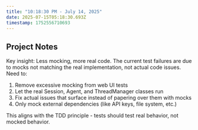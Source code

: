 ```yaml
---
title: "10:18:30 PM - July 14, 2025"
date: 2025-07-15T05:18:30.693Z
timestamp: 1752556710693
---
```


## Project Notes

Key insight: Less mocking, more real code. The current test failures are due to mocks not matching the real implementation, not actual code issues. Need to:

1. Remove excessive mocking from web UI tests
2. Let the real Session, Agent, and ThreadManager classes run
3. Fix actual issues that surface instead of papering over them with mocks
4. Only mock external dependencies (like API keys, file system, etc.)

This aligns with the TDD principle - tests should test real behavior, not mocked behavior.
